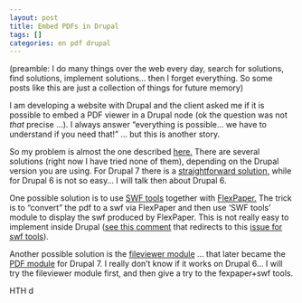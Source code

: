```yaml
---
layout: post
title: Embed PDFs in Drupal
tags: []
categories: en pdf drupal
---
```

(preamble: I do many things over the web every day, search for solutions, find solutions, implement solutions… then I forget everything. So some posts like this are just a collection of things for future memory)

I am developing a website with Drupal and the client asked me if it is possible to embed a PDF viewer in a Drupal node (ok the question was not *that* precise …). I always answer “everything is possible… we have to understand if you need that!” … but this is another story.

So my problem is almost the one described [here.](http://drupal.org/node/154009)
There are several solutions (right now I have tried none of them), depending on the Drupal version you are using. For Drupal 7 there is a [straightforward solution,](http://drupal.org/project/pdf_reader) while for Drupal 6 is not so easy… I will talk then about Drupal 6.

One possible solution is to use [SWF tools](http://drupal.org/project/swftools) together with [FlexPaper.](http://flexpaper.devaldi.com/docs.htm) The trick is to “convert” the pdf to a swf via FlexPaper and then use ‘SWF tools’ module to display the swf produced by FlexPaper. This is not really easy to implement inside Drupal ([see this comment](http://drupal.org/node/154009#comment-4356032) that redirects to this [issue for swf tools](http://drupal.org/node/759198)).

Another possible solution is the [fileviewer module](http://drupal.org/project/fileviewer) … that later became the [PDF module](http://drupal.org/project/pdf_reader) for Drupal 7. I really don’t know if it works on Drupal 6… I will try the fileviewer module first, and then give a try to the fexpaper+swf tools.

HTH
d
